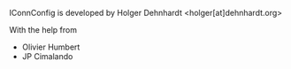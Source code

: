 IConnConfig is developed by
Holger Dehnhardt <holger[at]dehnhardt.org>

With the help from
* Olivier Humbert 
* JP Cimalando
